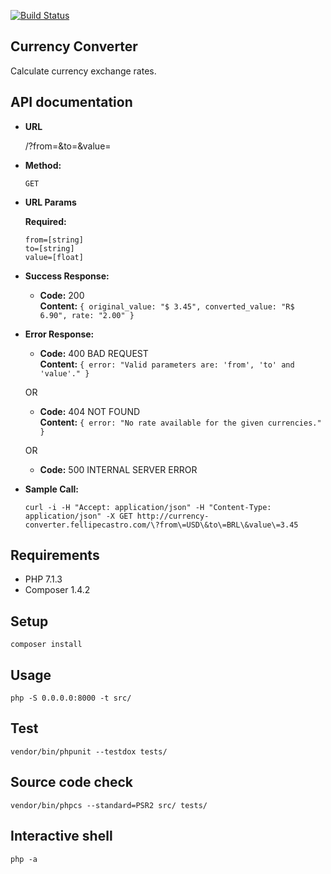 [![Build Status](https://travis-ci.org/fellipecastro/back-end-challenge.svg?branch=master)](https://travis-ci.org/fellipecastro/back-end-challenge)

**Currency Converter**
----
  Calculate currency exchange rates.

## API documentation

* **URL**

  /?from=&to=&value=

* **Method:**

  `GET`

*  **URL Params**

   **Required:**

   `from=[string]` <br>
   `to=[string]` <br>
   `value=[float]` <br>

* **Success Response:**

  * **Code:** 200 <br>
    **Content:** `{ original_value: "$ 3.45", converted_value: "R$ 6.90", rate: "2.00" }`
 
* **Error Response:**

  * **Code:** 400 BAD REQUEST <br>
    **Content:** `{ error: "Valid parameters are: 'from', 'to' and 'value'." }`

  OR

  * **Code:** 404 NOT FOUND <br>
    **Content:** `{ error: "No rate available for the given currencies." }`

  OR

  * **Code:** 500 INTERNAL SERVER ERROR <br>

* **Sample Call:**

  ```curl -i -H "Accept: application/json" -H "Content-Type: application/json" -X GET http://currency-converter.fellipecastro.com/\?from\=USD\&to\=BRL\&value\=3.45```

## Requirements

* PHP 7.1.3
* Composer 1.4.2

## Setup

  ```composer install```

## Usage

  ```php -S 0.0.0.0:8000 -t src/```

## Test

  ```vendor/bin/phpunit --testdox tests/```

## Source code check

  ```vendor/bin/phpcs --standard=PSR2 src/ tests/```

## Interactive shell

  ```php -a```
